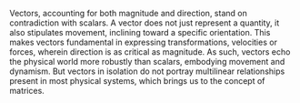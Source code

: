 

Vectors, accounting for both magnitude and direction, stand on contradiction with scalars. A vector does not just represent a quantity, it also stipulates movement, inclining toward a specific orientation. This makes vectors fundamental in expressing transformations, velocities or forces, wherein direction is as critical as magnitude. As such, vectors echo the physical world more robustly than scalars, embodying movement and dynamism. But vectors in isolation do not portray multilinear relationships present in most physical systems, which brings us to the concept of matrices.

